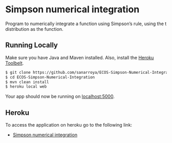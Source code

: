 # Simpson numerical integration

Program to numerically integrate a function using Simpson’s rule, using the t distribution as the function.

## Running Locally

Make sure you have Java and Maven installed.  Also, install the [Heroku Toolbelt](https://toolbelt.heroku.com/).

```sh
$ git clone https://github.com/sanarroya/ECOS-Simpson-Numerical-Integration.git
$ cd ECOS-Simpson-Numerical-Integration
$ mvn clean install
$ heroku local web
```

Your app should now be running on [localhost:5000](http://localhost:5000/).

## Heroku

To access the application on heroku go to the following link:

- [Simpson numerical integration](https://shrouded-hamlet-63058.herokuapp.com/simpsonIntegral)

